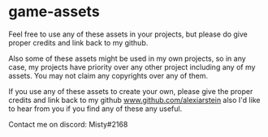 # game-assets

Feel free to use any of these assets in your projects, but please do give proper credits and link back to my github.

Also some of these assets might be used in my own projects, so in any case, my projects have priority over any other project including any of my assets. You may not claim any copyrights over any of them.

If you use any of these assets to create your own, please give the proper credits and link back to my github www.github.com/alexiarstein also I'd like to hear from you if you find any of these any useful.

Contact me on discord: Misty#2168 

